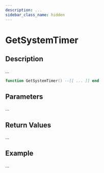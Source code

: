 ```yaml
---
description: ...
sidebar_class_name: hidden
---
```


# GetSystemTimer

## Description

...

```lua
function GetSystemTimer() --[[ ... ]] end
```

## Parameters

...

## Return Values

...

## Example

...

